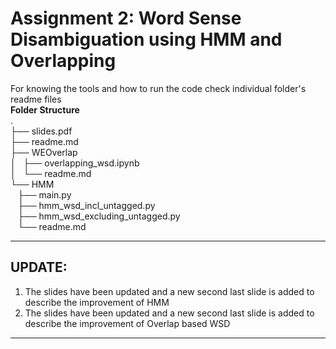 # Assignment 2: Word Sense Disambiguation using HMM and Overlapping  
For knowing the tools and how to run the code check individual folder's readme files  
**Folder Structure**  
.  
├── slides.pdf  
├── readme.md  
├── WEOverlap  
│   ├── overlapping_wsd.ipynb	  
│   └── readme.md  
└── HMM  
    ├── main.py  
    ├── hmm_wsd_incl_untagged.py  
    ├── hmm_wsd_excluding_untagged.py  
    └── readme.md
    
_____________________________________________________________________________________________________________________    
UPDATE:  
---------------------------------------------------------------------------------------------------------------------  
1. The slides have been updated and a new second last slide is added to describe the improvement of HMM    
2. The slides have been updated and a new second last slide is added to describe the improvement of Overlap based WSD   
_____________________________________________________________________________________________________________________  
